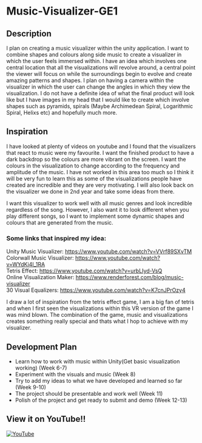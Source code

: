 # Music-Visualizer-GE1

## Description
I plan on creating a music visualizer within the unity application. I want to combine shapes and colours along side music to create a visualizer in which the user feels immersed within. I have an idea which involves one central location that all the visualizations will revolve around, a central point the viewer will focus on while the surroundings begin to evolve and create amazing patterns and shapes. I plan on having a camera within the visualizer in which the user can change the angles in which they view the visualization. I do not have a definite idea of what the final product will look like but I have images in my head that I would like to create which involve shapes such as pyramids, spirals (Maybe Archimedean Spiral, Logarithmic Spiral, Helixs etc) and hopefully much more.

## Inspiration
I have looked at plenty of videos on youtube and I found that the visualizers that react to music were my favourite. I want the finished product to have a dark backdrop so the colours are more vibrant on the screen. I want the colours in the visualization to change according to the frequency and amplitude of the music. I have not worked in this area too much so I think it will be very fun to learn this as some of the visualizations people have created are incredible and they are very motivating. I will also look back on the visualizer we done in 2nd year and take some ideas from there. 

I want this visualizer to work well with all music genres and look incredible regardless of the song. However, I also want it to look different when you play different songs, so I want to implement some dynamic shapes and colours that are generated from the music.

### Some links that inspired my idea:

Unity Music Visualizer: https://www.youtube.com/watch?v=VVrf89SXvTM <br/>
Colorwall Music Visualizer: https://www.youtube.com/watch?v=WYdKi4I_1RA <br/>
Tetris Effect: https://www.youtube.com/watch?v=urbLIyd-VsQ <br/>
Online Visualization Maker: https://www.renderforest.com/blog/music-visualizer <br/>
30 Visual Equalizers: https://www.youtube.com/watch?v=K7cnJPrOzy4 <br/>

I draw a lot of inspiration from the tetris effect game, I am a big fan of tetris and when I first seen the visualizations within this VR version of the game I was mind blown. The combination of the game, music and visualizations creates something really special and thats what I hop to achieve with my visualizer.

## Development Plan

* Learn how to work with music within Unity(Get basic visualization working) (Week 6-7)
* Experiment with the visuals and music (Week 8)
* Try to add my ideas to what we have developed and learned so far (Week 9-10)
* The project should be presentable and work well (Week 11)
* Polish of the project and get ready to submit and demo (Week 12-13)

## View it on YouTube!!
[![YouTube](http://img.youtube.com/vi/S1h6h17zOMw&feature=youtu.be&fbclid=IwAR1JoYNm190p1VA9Sgg9nGS-0pSeBi_bYsj5xuB0vTpwvuQawOxhZt7PbJk/0.jpg)](https://www.youtube.com/watch?v=S1h6h17zOMw&feature=youtu.be&fbclid=IwAR1JoYNm190p1VA9Sgg9nGS-0pSeBi_bYsj5xuB0vTpwvuQawOxhZt7PbJk)






